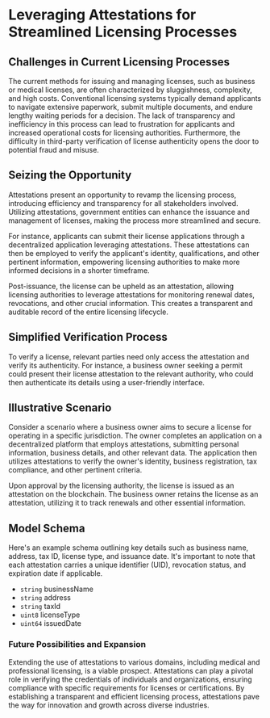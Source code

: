 # Leveraging Attestations for Streamlined Licensing Processes

## Challenges in Current Licensing Processes

The current methods for issuing and managing licenses, such as business or medical licenses, are often characterized by sluggishness, complexity, and high costs. Conventional licensing systems typically demand applicants to navigate extensive paperwork, submit multiple documents, and endure lengthy waiting periods for a decision. The lack of transparency and inefficiency in this process can lead to frustration for applicants and increased operational costs for licensing authorities. Furthermore, the difficulty in third-party verification of license authenticity opens the door to potential fraud and misuse.

## Seizing the Opportunity

Attestations present an opportunity to revamp the licensing process, introducing efficiency and transparency for all stakeholders involved. Utilizing attestations, government entities can enhance the issuance and management of licenses, making the process more streamlined and secure.

For instance, applicants can submit their license applications through a decentralized application leveraging attestations. These attestations can then be employed to verify the applicant's identity, qualifications, and other pertinent information, empowering licensing authorities to make more informed decisions in a shorter timeframe.

Post-issuance, the license can be upheld as an attestation, allowing licensing authorities to leverage attestations for monitoring renewal dates, revocations, and other crucial information. This creates a transparent and auditable record of the entire licensing lifecycle.

## Simplified Verification Process

To verify a license, relevant parties need only access the attestation and verify its authenticity. For instance, a business owner seeking a permit could present their license attestation to the relevant authority, who could then authenticate its details using a user-friendly interface.

## Illustrative Scenario

Consider a scenario where a business owner aims to secure a license for operating in a specific jurisdiction. The owner completes an application on a decentralized platform that employs attestations, submitting personal information, business details, and other relevant data. The application then utilizes attestations to verify the owner's identity, business registration, tax compliance, and other pertinent criteria.

Upon approval by the licensing authority, the license is issued as an attestation on the blockchain. The business owner retains the license as an attestation, utilizing it to track renewals and other essential information.

## Model Schema

Here's an example schema outlining key details such as business name, address, tax ID, license type, and issuance date. It's important to note that each attestation carries a unique identifier (UID), revocation status, and expiration date if applicable.

- `string` businessName
- `string` address
- `string` taxId
- `uint8` licenseType
- `uint64` issuedDate

### Future Possibilities and Expansion

Extending the use of attestations to various domains, including medical and professional licensing, is a viable prospect. Attestations can play a pivotal role in verifying the credentials of individuals and organizations, ensuring compliance with specific requirements for licenses or certifications. By establishing a transparent and efficient licensing process, attestations pave the way for innovation and growth across diverse industries.
